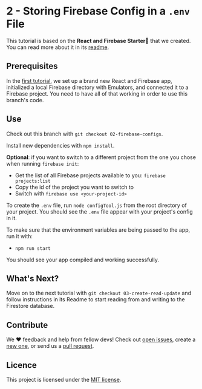 # 2 - Storing Firebase Config in a `.env` File


This tutorial is based on the **React and Firebase Starter💞** that we created. You can read more about it in its [readme](https://github.com/codebusters-ca/react-firebase-starter#react--firebase-starter).

## Prerequisites

In the [first tutorial](https://github.com/codebusters-ca/firebase-course/tree/01-project-setup#1---setting-up-a-react-and-firebase-project), we set up a brand new React and Firebase app, initialized a local Firebase directory with Emulators, and connected it to a Firebase project. You need to have all of that working in order to use this branch's code.

## Use

Check out this branch with `git checkout 02-firebase-configs`.

Install new dependencies with `npm install`.

**Optional**: if you want to switch to a different project from the one you chose when running `firebase init`:
  - Get the list of all Firebase projects available to you: `firebase projects:list`
  - Copy the id of the project you want to switch to
  - Switch with `firebase use <your-project-id>`

To create the `.env` file, run `node configTool.js` from the root directory of your project. You should see the `.env` file appear with your project's config in it.

To make sure that the environment variables are being passed to the app, run it with:
* `npm run start`

You should see your app compiled and working successfully.

## What's Next?

Move on to the next tutorial with `git checkout 03-create-read-update` and follow instructions in its Readme to start reading from and writing to the Firestore database.

## Contribute

We ❤️ feedback and help from fellow devs! Check out [open issues](https://github.com/codebusters-ca/react-firebase-starter/issues), create a [new one](https://github.com/codebusters-ca/react-firebase-starter/issues/new?labels=bug), or send us a [pull request](https://github.com/codebusters-ca/react-firebase-starter/compare).

## Licence

This project is licensed under the [MIT license](https://github.com/codebusters-ca/firebase-course/blob/main/LICENSE).
